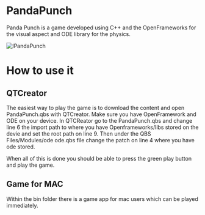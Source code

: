 # PandaPunch

Panda Punch is a game developed using C++ and the OpenFrameworks for the visual aspect and ODE library for the physics.

![lPandaPunch](https://user-images.githubusercontent.com/39242002/106697739-467e7a00-65d7-11eb-8e06-6769276dc191.gif)

# How to use it

## QTCreator

The easiest way to play the game is to download the content and open PandaPunch.qbs with QTCreator. Make sure you have OpenFramework and ODE on your device.
In QTCReator go to the PandaPunch.qbs and change line 6 the import path to where you have Openframeworks/libs stored on the devie and set the root path on line 9.
Then under the QBS Files/Modules/ode ode.qbs file change the patch on line 4 where you have ode stored.

When all of this is done you should be able to press the green play button and play the game.

## Game for MAC

Within the bin folder there is a game app for mac users which can be played immediately.
